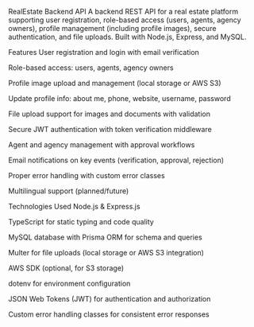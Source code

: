 RealEstate Backend API
A backend REST API for a real estate platform supporting user registration, role-based access (users, agents, agency owners), profile management (including profile images), secure authentication, and file uploads. Built with Node.js, Express, and MySQL.

Features
User registration and login with email verification

Role-based access: users, agents, agency owners

Profile image upload and management (local storage or AWS S3)

Update profile info: about me, phone, website, username, password

File upload support for images and documents with validation

Secure JWT authentication with token verification middleware

Agent and agency management with approval workflows

Email notifications on key events (verification, approval, rejection)

Proper error handling with custom error classes

Multilingual support (planned/future)

Technologies Used
Node.js & Express.js

TypeScript for static typing and code quality

MySQL database with Prisma ORM for schema and queries

Multer for file uploads (local storage or AWS S3 integration)

AWS SDK (optional, for S3 storage)

dotenv for environment configuration

JSON Web Tokens (JWT) for authentication and authorization

Custom error handling classes for consistent error responses